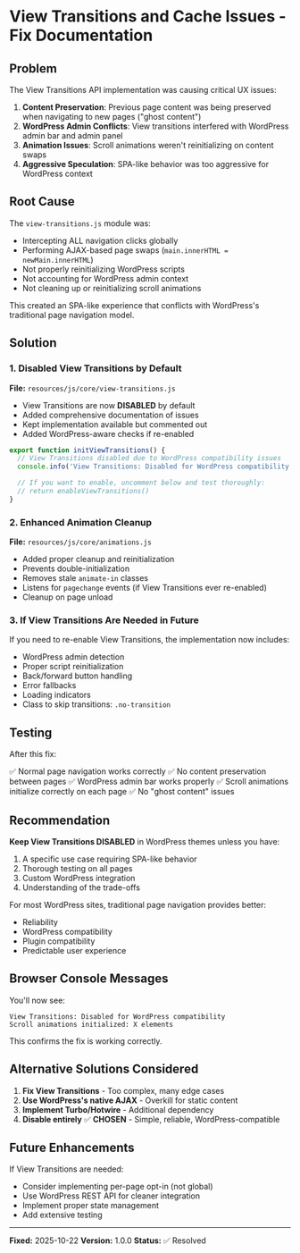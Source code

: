 # View Transitions and Cache Issues - Fix Documentation

## Problem

The View Transitions API implementation was causing critical UX issues:

1. **Content Preservation**: Previous page content was being preserved when navigating to new pages ("ghost content")
2. **WordPress Admin Conflicts**: View transitions interfered with WordPress admin bar and admin panel
3. **Animation Issues**: Scroll animations weren't reinitializing on content swaps
4. **Aggressive Speculation**: SPA-like behavior was too aggressive for WordPress context

## Root Cause

The `view-transitions.js` module was:
- Intercepting ALL navigation clicks globally
- Performing AJAX-based page swaps (`main.innerHTML = newMain.innerHTML`)
- Not properly reinitializing WordPress scripts
- Not accounting for WordPress admin context
- Not cleaning up or reinitializing scroll animations

This created an SPA-like experience that conflicts with WordPress's traditional page navigation model.

## Solution

### 1. Disabled View Transitions by Default

**File:** `resources/js/core/view-transitions.js`

- View Transitions are now **DISABLED** by default
- Added comprehensive documentation of issues
- Kept implementation available but commented out
- Added WordPress-aware checks if re-enabled

```javascript
export function initViewTransitions() {
  // View Transitions disabled due to WordPress compatibility issues
  console.info('View Transitions: Disabled for WordPress compatibility')

  // If you want to enable, uncomment below and test thoroughly:
  // return enableViewTransitions()
}
```

### 2. Enhanced Animation Cleanup

**File:** `resources/js/core/animations.js`

- Added proper cleanup and reinitialization
- Prevents double-initialization
- Removes stale `animate-in` classes
- Listens for `pagechange` events (if View Transitions ever re-enabled)
- Cleanup on page unload

### 3. If View Transitions Are Needed in Future

If you need to re-enable View Transitions, the implementation now includes:

- WordPress admin detection
- Proper script reinitialization
- Back/forward button handling
- Error fallbacks
- Loading indicators
- Class to skip transitions: `.no-transition`

## Testing

After this fix:

✅ Normal page navigation works correctly
✅ No content preservation between pages
✅ WordPress admin bar works properly
✅ Scroll animations initialize correctly on each page
✅ No "ghost content" issues

## Recommendation

**Keep View Transitions DISABLED** in WordPress themes unless you have:
1. A specific use case requiring SPA-like behavior
2. Thorough testing on all pages
3. Custom WordPress integration
4. Understanding of the trade-offs

For most WordPress sites, traditional page navigation provides better:
- Reliability
- WordPress compatibility
- Plugin compatibility
- Predictable user experience

## Browser Console Messages

You'll now see:
```
View Transitions: Disabled for WordPress compatibility
Scroll animations initialized: X elements
```

This confirms the fix is working correctly.

## Alternative Solutions Considered

1. **Fix View Transitions** - Too complex, many edge cases
2. **Use WordPress's native AJAX** - Overkill for static content
3. **Implement Turbo/Hotwire** - Additional dependency
4. **Disable entirely** ✅ **CHOSEN** - Simple, reliable, WordPress-compatible

## Future Enhancements

If View Transitions are needed:
- Consider implementing per-page opt-in (not global)
- Use WordPress REST API for cleaner integration
- Implement proper state management
- Add extensive testing

---

**Fixed:** 2025-10-22
**Version:** 1.0.0
**Status:** ✅ Resolved
